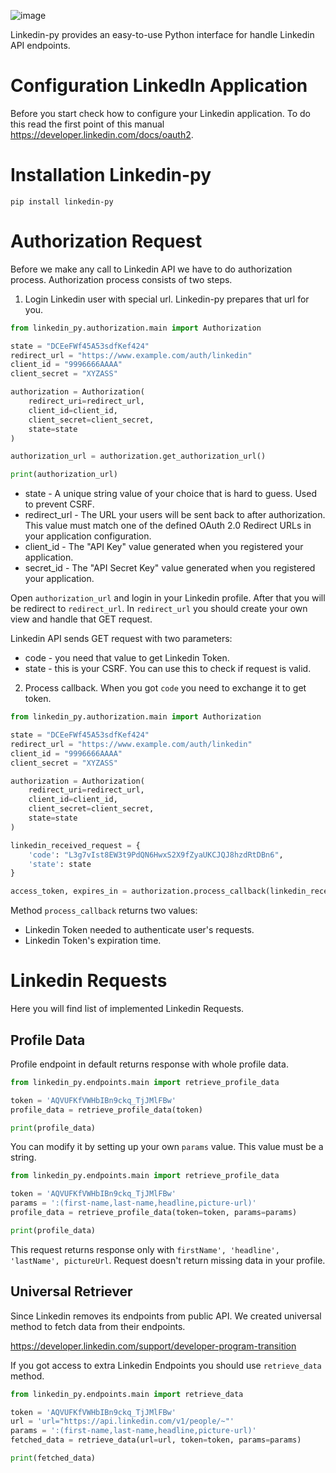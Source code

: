 
![image](https://lh3.googleusercontent.com/wudlxEl5zYhukimJjCj0MlUdpEeiBcFUmIywLgxHN0ezSUZLHV1W4ovf3ZSGiTaCN9otkMPkttncmaqHeqgb=w2560-h1432)

Linkedin-py provides an easy-to-use Python interface for handle Linkedin API endpoints.

# Configuration LinkedIn Application

Before you start check how to configure your Linkedin application. To do this read the first point of this manual https://developer.linkedin.com/docs/oauth2.

# Installation Linkedin-py
```
pip install linkedin-py
```

# Authorization Request

Before we make any call to Linkedin API we have to do authorization process. Authorization process consists of two steps.

1. Login Linkedin user with special url. Linkedin-py prepares that url for you.

```python
from linkedin_py.authorization.main import Authorization

state = "DCEeFWf45A53sdfKef424"
redirect_url = "https://www.example.com/auth/linkedin"
client_id = "9996666AAAA"
client_secret = "XYZASS"

authorization = Authorization(
    redirect_uri=redirect_url,
    client_id=client_id,
    client_secret=client_secret,
    state=state
)

authorization_url = authorization.get_authorization_url()

print(authorization_url)
```
- state - A unique string value of your choice that is hard to guess. Used to prevent CSRF.
- redirect_url - The URL your users will be sent back to after authorization. This value must match one of the defined OAuth 2.0 Redirect URLs in your application configuration.
- client_id - The "API Key" value generated when you registered your application.
- secret_id - The "API Secret Key" value generated when you registered your application.

Open `authorization_url` and login in your Linkedin profile. After that you will be redirect to `redirect_url`.
In `redirect_url` you should create your own view and handle that GET request.

Linkedin API sends GET request with two parameters:
- code - you need that value to get Linkedin Token.
- state - this is your CSRF. You can use this to check if request is valid.

2. Process callback.
When you got `code` you need to exchange it to get token.

```python
from linkedin_py.authorization.main import Authorization

state = "DCEeFWf45A53sdfKef424"
redirect_url = "https://www.example.com/auth/linkedin"
client_id = "9996666AAAA"
client_secret = "XYZASS"

authorization = Authorization(
    redirect_uri=redirect_url,
    client_id=client_id,
    client_secret=client_secret,
    state=state
)

linkedin_received_request = {
    'code': "L3g7vIst8EW3t9PdQN6HwxS2X9fZyaUKCJQJ8hzdRtDBn6",
    'state': state
}

access_token, expires_in = authorization.process_callback(linkedin_received_request)
```

Method `process_callback` returns two values:
   - Linkedin Token needed to authenticate user's requests.
   - Linkedin Token's expiration time.


# Linkedin Requests

Here you will find list of implemented Linkedin Requests.

## Profile Data

Profile endpoint in default returns response with whole profile data.

```python
from linkedin_py.endpoints.main import retrieve_profile_data

token = 'AQVUFKfVWHbIBn9ckq_TjJMlFBw'
profile_data = retrieve_profile_data(token)

print(profile_data)
```

You can modify it by setting up your own `params` value. This value must be a string.

```python
from linkedin_py.endpoints.main import retrieve_profile_data

token = 'AQVUFKfVWHbIBn9ckq_TjJMlFBw'
params = ':(first-name,last-name,headline,picture-url)'
profile_data = retrieve_profile_data(token=token, params=params)

print(profile_data)
```

This request returns response only with `firstName', 'headline', 'lastName', pictureUrl`.
Request doesn't return missing data in your profile.

## Universal Retriever

Since Linkedin removes its endpoints from public API. We created universal method to fetch data from their endpoints.

https://developer.linkedin.com/support/developer-program-transition

If you got access to extra Linkedin Endpoints you should use `retrieve_data` method.

```python
from linkedin_py.endpoints.main import retrieve_data

token = 'AQVUFKfVWHbIBn9ckq_TjJMlFBw'
url = 'url="https://api.linkedin.com/v1/people/~"'
params = ':(first-name,last-name,headline,picture-url)'
fetched_data = retrieve_data(url=url, token=token, params=params)

print(fetched_data)
```

